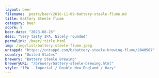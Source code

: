 ```yaml
---
layout: beer
filename: _posts/beer/2016-11-09-battery-steele-flume.md
title: Battery Steele flume
category: beer
score: 8
beer-date: "2023-08-26"
desc: "Very tasty IPA. Nicely rounded"
permalink: /beer/:title.html
img: /img/list/battery-steele-flume.jpeg
untappd: "https://untappd.com/b/battery-steele-brewing-flume/2040507"
country: "United States"
brewery: "Battery Steele Brewing"
breweryURL: "/brewery/battery-steele-brewing.html"
style: "IPA - Imperial / Double New England / Hazy"
---
```

